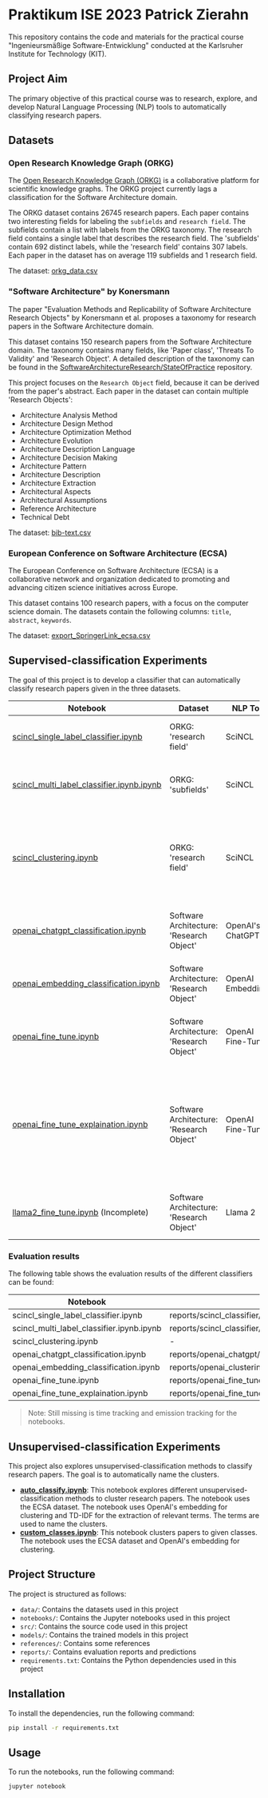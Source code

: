 # Praktikum ISE 2023 Patrick Zierahn

This repository contains the code and materials for the practical course "Ingenieursmäßige Software-Entwicklung"
conducted at the Karlsruher Institute for Technology (KIT).

## Project Aim

The primary objective of this practical course was to research, explore, and develop Natural Language Processing (NLP)
tools to automatically classifying research papers.

## Datasets

### Open Research Knowledge Graph (ORKG)

The [Open Research Knowledge Graph (ORKG)](https://orkg.org/) is a collaborative platform for scientific knowledge
graphs. The ORKG project currently lags a classification for the Software Architecture domain.

The ORKG dataset contains 26745 research papers. Each paper contains two interesting fields for labeling the `subfields`
and `research field`. The subfields contain a list with labels from the ORKG taxonomy. The research field contains a
single label that describes the research field. The 'subfields' contain 692 distinct labels, while the 'research field'
contains 307 labels. Each paper in the dataset has on average 119 subfields and 1 research field.

The dataset: [orkg_data.csv](data%2Forkg%2Forkg_data.csv)

### "Software Architecture" by Konersmann

The paper "Evaluation Methods and Replicability of Software Architecture Research Objects" by Konersmann et al. proposes
a taxonomy for research papers in the Software Architecture domain.

This dataset contains 150 research papers from the Software Architecture domain. The taxonomy contains many fields,
like 'Paper class', 'Threats To Validity' and 'Research Object'. A detailed description of the taxonomy can be found
in
the [SoftwareArchitectureResearch/StateOfPractice](https://gitlab.com/SoftwareArchitectureResearch/StateOfPractice/-/wikis/Data-Extraction/Taxonomy)
repository.

This project focuses on the `Research Object` field, because it can be derived from the paper's abstract. Each paper in
the dataset can contain multiple 'Research Objects':

* Architecture Analysis Method
* Architecture Design Method
* Architecture Optimization Method
* Architecture Evolution
* Architecture Description Language
* Architecture Decision Making
* Architecture Pattern
* Architecture Description
* Architecture Extraction
* Architectural Aspects
* Architectural Assumptions
* Reference Architecture
* Technical Debt

The dataset: [bib-text.csv](data%2Fsoftware_architecture%2Fbib-text.csv)

### European Conference on Software Architecture (ECSA)

The European Conference on Software Architecture (ECSA) is a collaborative network and organization dedicated to
promoting and advancing citizen science initiatives across Europe.

This dataset contains 100 research papers, with a focus on the computer science domain. The datasets contain the
following columns: `title`, `abstract`, `keywords`.

The dataset: [export_SpringerLink_ecsa.csv](data%2Fecsa%2Fexport_SpringerLink_ecsa.csv)

## Supervised-classification Experiments

The goal of this project is to develop a classifier that can automatically classify research papers given in the three
datasets.

| Notebook                                                                                                                       | Dataset                                  | NLP Tool           | Description                                                                                                                                   |
|--------------------------------------------------------------------------------------------------------------------------------|------------------------------------------|--------------------|-----------------------------------------------------------------------------------------------------------------------------------------------|
| [scincl_single_label_classifier.ipynb](notebooks%2Fsupervised-classification%2Fscincl_single_label_classifier.ipynb)           | ORKG: 'research field'                   | SciNCL             | Fine-tune SciNCL to predict ORKG 'research field'                                                                                             |
| [scincl_multi_label_classifier.ipynb.ipynb](notebooks%2Fsupervised-classification%2Fscincl_multi_label_classifier.ipynb.ipynb) | ORKG: 'subfields'                        | SciNCL             | Fine-tune SciNCL to predict multiple ORKG 'subfields'                                                                                         |
| [scincl_clustering.ipynb](notebooks%2Fsupervised-classification%2Fscincl_clustering.ipynb)                                     | ORKG: 'research field'                   | SciNCL             | Using SciNCL embeddings to cluster 'research field' with Random-Forest, KMeans and Agglomerative-Clustering                                   |
| [openai_chatgpt_classification.ipynb](notebooks%2Fsupervised-classification%2Fopenai_chatgpt_classification.ipynb)             | Software Architecture: 'Research Object' | OpenAI's ChatGPT   | Zero-knowledge classification of 'Research Object'                                                                                            |
| [openai_embedding_classification.ipynb](notebooks%2Fsupervised-classification%2Fopenai_embedding_classification.ipynb)         | Software Architecture: 'Research Object' | OpenAI Embeddings  | Cluster 'Research Object' with Agglomerative-Clustering                                                                                       |
| [openai_fine_tune.ipynb](notebooks%2Fsupervised-classification%2Fopenai_fine_tune.ipynb)                                       | Software Architecture: 'Research Object' | OpenAI Fine-Tuning | Fine-tune OpenAI model to classify 'Research Objects'                                                                                         |
| [openai_fine_tune_explaination.ipynb](notebooks%2Fsupervised-classification%2Fopenai_fine_tune_explaination.ipynb)             | Software Architecture: 'Research Object' | OpenAI Fine-Tuning | Fine-tune OpenAI model to classify 'Research Objects', this also add taxonomy explainations to the completions to give the model more context |
| [llama2_fine_tune.ipynb](notebooks%2Fsupervised-classification%2Fllama2_fine_tune.ipynb) (Incomplete)                          | Software Architecture: 'Research Object' | Llama 2            | The aim was to fine-tune a classifier for 'Research Objects'                                                                                  |

### Evaluation results

The following table shows the evaluation results of the different classifiers can be found:

| Notebook                                  | Predictions                                                   | Evaluation Scores                                            |
|-------------------------------------------|---------------------------------------------------------------|--------------------------------------------------------------|
| scincl_single_label_classifier.ipynb      | reports/scincl_classifier/single_label_predictions.csv        | reports/scincl_classifier/single_label_evaluation.json       |
| scincl_multi_label_classifier.ipynb.ipynb | reports/scincl_classifier/multi_label_predictions.csv         | reports/scincl_classifier/multi_label_evaluation.json        |
| scincl_clustering.ipynb                   | -                                                             | reports/scincl_clustering/evaluation.csv                     |
| openai_chatgpt_classification.ipynb       | reports/openai_chatgpt/chatgpt_classification.csv             | reports/openai_chatgpt/chatgpt_evaluation.json               |
| openai_embedding_classification.ipynb     | reports/openai_clustering/predictions.csv                     | reports/openai_clustering/evaluation.json                    |
| openai_fine_tune.ipynb                    | reports/openai_fine_tune/awesome_elion_predictions.csv        | reports/openai_fine_tune/awesome_elion_evaluation.csv        |
| openai_fine_tune_explaination.ipynb       | reports/openai_fine_tune/nostalgic_montalcini_predictions.csv | reports/openai_fine_tune/nostalgic_montalcini_evaluation.csv |

> Note: Still missing is time tracking and emission tracking for the notebooks.

## Unsupervised-classification Experiments

This project also explores unsupervised-classification methods to classify research papers. The goal is to automatically
name the clusters.

* **[auto_classify.ipynb](notebooks%2Funsupervised-classification%2Fauto_classify.ipynb)**: This notebook explores
  different unsupervised-classification methods to cluster research papers. The notebook uses the ECSA dataset. The
  notebook uses OpenAI's embedding for clustering and TD-IDF for the extraction of relevant terms. The terms are used to
  name the clusters.
* **[custom_classes.ipynb](notebooks%2Funsupervised-classification%2Fcustom_classes.ipynb)**: This notebook
  clusters papers to given classes. The notebook uses the ECSA dataset and OpenAI's embedding for clustering.

## Project Structure

The project is structured as follows:

* `data/`: Contains the datasets used in this project
* `notebooks/`: Contains the Jupyter notebooks used in this project
* `src/`: Contains the source code used in this project
* `models/`: Contains the trained models in this project
* `references/`: Contains some references
* `reports/`: Contains evaluation reports and predictions
* `requirements.txt`: Contains the Python dependencies used in this project

## Installation

To install the dependencies, run the following command:

```bash
pip install -r requirements.txt
```

## Usage

To run the notebooks, run the following command:

```bash
jupyter notebook
```
